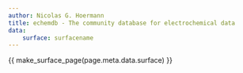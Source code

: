 ```yaml
---
author: Nicolas G. Hoermann
title: echemdb - The community database for electrochemical data
data:
    surface: surfacename 
---
```



{{ make_surface_page(page.meta.data.surface) }}

